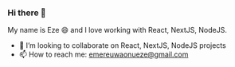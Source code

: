 ### Hi there 👋

My name is Eze 😄 and I love working with React, NextJS, NodeJS.

- 👯 I’m looking to collaborate on React, NextJS, NodeJS projects
- 📫 How to reach me: emereuwaonueze@gmail.com

<!--
**ezemery/ezemery** is a ✨ _special_ ✨ repository because its `README.md` (this file) appears on your GitHub profile.

Here are some ideas to get you started:

- 🔭 I’m currently working on ...
- 🌱 I’m currently learning ...
- 👯 I’m looking to collaborate on ...
- 🤔 I’m looking for help with ...
- 💬 Ask me about ...
- 📫 How to reach me: ...
- 😄 Pronouns: ...
- ⚡ Fun fact: ...
-->
